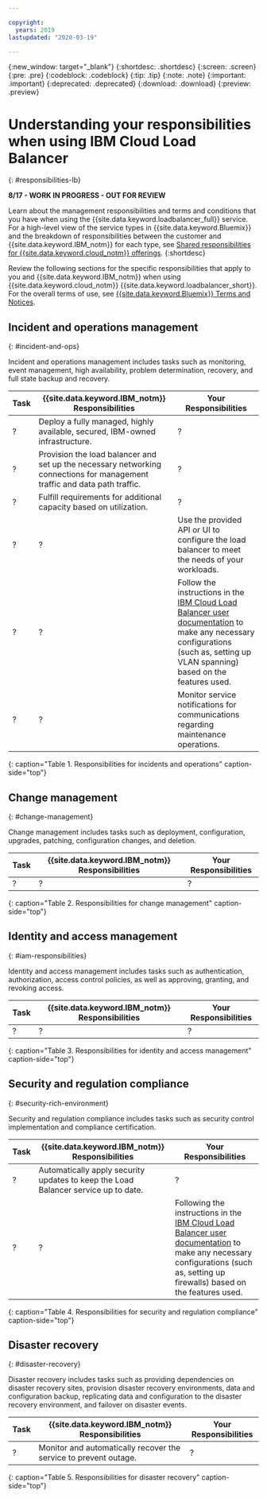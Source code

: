 ```yaml
---

copyright:
  years: 2019
lastupdated: "2020-03-19"

---
```


{:new_window: target="_blank"}
{:shortdesc: .shortdesc}
{:screen: .screen}
{:pre: .pre}
{:codeblock: .codeblock}
{:tip: .tip}
{:note: .note}
{:important: .important}
{:deprecated: .deprecated}
{:download: .download}
{:preview: .preview}

# Understanding your responsibilities when using IBM Cloud Load Balancer
{: #responsibilities-lb}

**8/17 - WORK IN PROGRESS - OUT FOR REVIEW**

Learn about the management responsibilities and terms and conditions that you have when using the {{site.data.keyword.loadbalancer_full}} service. For a high-level view of the service types in {{site.data.keyword.Bluemix}} and the breakdown of responsibilities between the customer and {{site.data.keyword.IBM_notm}} for each type, see [Shared responsibilities for {{site.data.keyword.cloud_notm}} offerings](/docs/overview?topic=overview-shared-responsibilities).
{:shortdesc}

Review the following sections for the specific responsibilities that apply to you and {{site.data.keyword.IBM_notm}} when using {{site.data.keyword.cloud_notm}} {{site.data.keyword.loadbalancer_short}}. For the overall terms of use, see [{{site.data.keyword.Bluemix}} Terms and Notices](/docs/overview/terms-of-use?topic=overview-terms).

## Incident and operations management
{: #incident-and-ops}

Incident and operations management includes tasks such as monitoring, event management, high availability, problem determination, recovery, and full state backup and recovery.

| Task | {{site.data.keyword.IBM_notm}} Responsibilities |  Your Responsibilities |
|----------|-----------------------|-----------------------|
| ? | Deploy a fully managed, highly available, secured, IBM-owned infrastructure. | ? |  
| ? | Provision the load balancer and set up the necessary networking connections for management traffic and data path traffic. | ? |
| ? | Fulfill requirements for additional capacity based on utilization. | ? |
| ? |  ? | Use the provided API or UI to configure the load balancer to meet the needs of your workloads. |
| ? | ? | Follow the instructions in the [IBM Cloud Load Balancer user documentation](/docs/loadbalancer-service?topic=loadbalancer-service-getting-started#getting-started) to make any necessary configurations (such as, setting up VLAN spanning) based on the features used. |
| ? | ? | Monitor service notifications for communications regarding maintenance operations. |
{: caption="Table 1. Responsibilities for incidents and operations" caption-side="top"}

## Change management
{: #change-management}

Change management includes tasks such as deployment, configuration, upgrades, patching, configuration changes, and deletion.

| Task | {{site.data.keyword.IBM_notm}} Responsibilities | Your Responsibilities |
|----------|-----------------------|-----------------------|
| ? | ? | ? |
{: caption="Table 2. Responsibilities for change management" caption-side="top"}

## Identity and access management
{: #iam-responsibilities}

Identity and access management includes tasks such as authentication, authorization, access control policies, as well as  approving, granting, and revoking access.

| Task | {{site.data.keyword.IBM_notm}} Responsibilities | Your Responsibilities |
|----------|-----------------------|-----------------------|
| ? | ? | ? |
{: caption="Table 3. Responsibilities for identity and access management" caption-side="top"}

## Security and regulation compliance
{: #security-rich-environment}

Security and regulation compliance includes tasks such as security control implementation and compliance certification.

| Task | {{site.data.keyword.IBM_notm}} Responsibilities | Your Responsibilities |
|----------|-----------------------|-----------------------|
| ? | Automatically apply security updates to keep the Load Balancer service up to date. | ? |
| ? | ? | Following the instructions in the [IBM Cloud Load Balancer user documentation](/docs/loadbalancer-service?topic=loadbalancer-service-getting-started#getting-started) to make any necessary configurations (such as, setting up firewalls) based on the features used. |
{: caption="Table 4. Responsibilities for security and regulation compliance" caption-side="top"}

## Disaster recovery
{: #disaster-recovery}

Disaster recovery includes tasks such as providing dependencies on disaster recovery sites, provision disaster recovery environments, data and configuration backup, replicating data and configuration to the disaster recovery environment, and failover on disaster events.

| Task | {{site.data.keyword.IBM_notm}} Responsibilities | Your Responsibilities |
|----------|-----------------------|-----------------------|
| ? | Monitor and automatically recover the service to prevent outage. | ? |
{: caption="Table 5. Responsibilities for disaster recovery" caption-side="top"}
